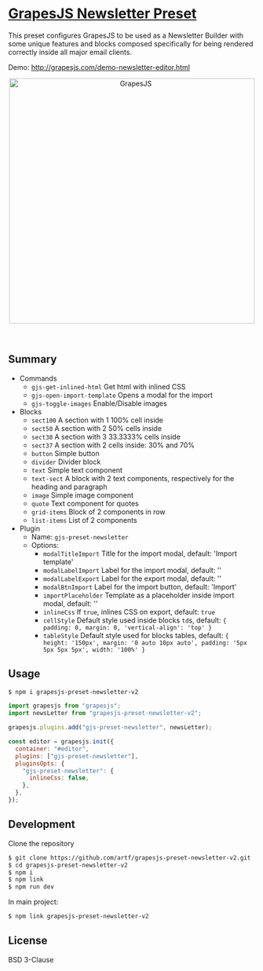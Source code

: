 # [GrapesJS Newsletter Preset](http://grapesjs.com/demo-newsletter-editor.html)

This preset configures GrapesJS to be used as a Newsletter Builder with some unique features and blocks composed specifically for being rendered correctly inside all major email clients.

Demo: http://grapesjs.com/demo-newsletter-editor.html

<p align="center"><img src="http://grapesjs.com/img/grapesjs-preset-newsletter.jpg" alt="GrapesJS" width="500" align="center"/></p>
<br/>

## Summary

- Commands
  - `gjs-get-inlined-html` Get html with inlined CSS
  - `gjs-open-import-template` Opens a modal for the import
  - `gjs-toggle-images` Enable/Disable images
- Blocks
  - `sect100` A section with 1 100% cell inside
  - `sect50` A section with 2 50% cells inside
  - `sect30` A section with 3 33.3333% cells inside
  - `sect37` A section with 2 cells inside: 30% and 70%
  - `button` Simple button
  - `divider` Divider block
  - `text` Simple text component
  - `text-sect` A block with 2 text components, respectively for the heading and paragraph
  - `image` Simple image component
  - `quote` Text component for quotes
  - `grid-items` Block of 2 components in row
  - `list-items` List of 2 components
- Plugin
  - Name: `gjs-preset-newsletter`
  - Options:
    - `modalTitleImport` Title for the import modal, default: 'Import template'
    - `modalLabelImport` Label for the import modal, default: ''
    - `modalLabelExport` Label for the export modal, default: ''
    - `modalBtnImport` Label for the import button, default: 'Import'
    - `importPlaceholder` Template as a placeholder inside import modal, default: ''
    - `inlineCss` If `true`, inlines CSS on export, default: `true`
    - `cellStyle` Default style used inside blocks `td`s, default:
      `{ padding: 0, margin: 0, 'vertical-align': 'top' }`
    - `tableStyle` Default style used for blocks tables, default:
      `{ height: '150px', margin: '0 auto 10px auto', padding: '5px 5px 5px 5px', width: '100%' }`

## Usage

```sh
$ npm i grapesjs-preset-newsletter-v2
```

```javascript
import grapesjs from "grapesjs";
import newsLetter from "grapesjs-preset-newsletter-v2";

grapesjs.plugins.add("gjs-preset-newsletter", newsLetter);

const editor = grapesjs.init({
  container: "#editor",
  plugins: ["gjs-preset-newsletter"],
  pluginsOpts: {
    "gjs-preset-newsletter": {
      inlineCss: false,
    },
  },
});
```

## Development

Clone the repository

```sh
$ git clone https://github.com/artf/grapesjs-preset-newsletter-v2.git
$ cd grapesjs-preset-newsletter-v2
$ npm i
$ npm link
$ npm run dev
```

In main project:
```sh
$ npm link grapesjs-preset-newsletter-v2
```


## License

BSD 3-Clause
